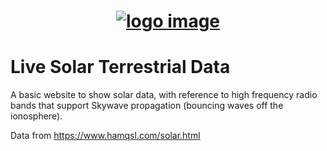 <h1 align="center">
   <a href="https://jonathanw82.github.io/solarterrestrialdata/" target="_blank"><img src="static/media/repoimage.jpg" alt="logo image"/></a>
 </h1>

# Live Solar Terrestrial Data

A basic website to show solar data, with reference to high frequency radio bands that support Skywave propagation (bouncing waves off the ionosphere).

Data from https://www.hamqsl.com/solar.html
